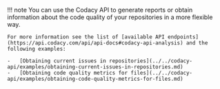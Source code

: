 !!! note
    You can use the Codacy API to generate reports or obtain information about the code quality of your repositories in a more flexible way.

    For more information see the list of [available API endpoints](https://api.codacy.com/api/api-docs#codacy-api-analysis) and the following examples:

    -   [Obtaining current issues in repositories](../../codacy-api/examples/obtaining-current-issues-in-repositories.md)
    -   [Obtaining code quality metrics for files](../../codacy-api/examples/obtaining-code-quality-metrics-for-files.md)
